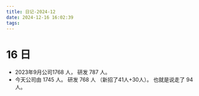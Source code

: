 ```yaml
---
title: 日记-2024-12
date: 2024-12-16 16:02:39
tags:
---
```

# 16 日
- 2023年9月公司1768 人， 研发 787 人。
- 今天公司由 1745 人。 研发 768 人 （新招了41人+30人）。 也就是说走了 94 人。
